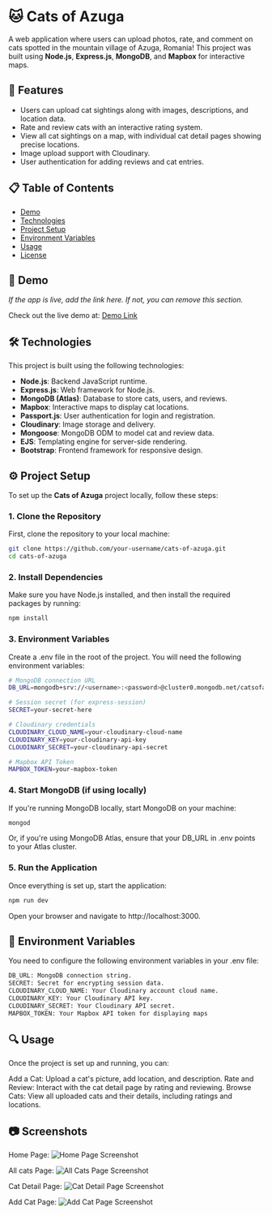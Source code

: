 # 🐱 Cats of Azuga

A web application where users can upload photos, rate, and comment on cats spotted in the mountain village of Azuga, Romania! This project was built using **Node.js**, **Express.js**, **MongoDB**, and **Mapbox** for interactive maps.

## 🌟 Features

- Users can upload cat sightings along with images, descriptions, and location data.
- Rate and review cats with an interactive rating system.
- View all cat sightings on a map, with individual cat detail pages showing precise locations.
- Image upload support with Cloudinary.
- User authentication for adding reviews and cat entries.

## 📋 Table of Contents

- [Demo](#demo)
- [Technologies](#technologies)
- [Project Setup](#project-setup)
- [Environment Variables](#environment-variables)
- [Usage](#usage)
- [License](#license)

## 🚀 Demo

*If the app is live, add the link here. If not, you can remove this section.*

Check out the live demo at: [Demo Link](#)

## 🛠 Technologies

This project is built using the following technologies:

- **Node.js**: Backend JavaScript runtime.
- **Express.js**: Web framework for Node.js.
- **MongoDB (Atlas)**: Database to store cats, users, and reviews.
- **Mapbox**: Interactive maps to display cat locations.
- **Passport.js**: User authentication for login and registration.
- **Cloudinary**: Image storage and delivery.
- **Mongoose**: MongoDB ODM to model cat and review data.
- **EJS**: Templating engine for server-side rendering.
- **Bootstrap**: Frontend framework for responsive design.

## ⚙️ Project Setup

To set up the **Cats of Azuga** project locally, follow these steps:

### 1. Clone the Repository

First, clone the repository to your local machine:

```bash
git clone https://github.com/your-username/cats-of-azuga.git
cd cats-of-azuga
```
### 2. Install Dependencies
Make sure you have Node.js installed, and then install the required packages by running:

```bash
npm install
```
### 3. Environment Variables
Create a .env file in the root of the project. You will need the following environment variables:

```bash
# MongoDB connection URL
DB_URL=mongodb+srv://<username>:<password>@cluster0.mongodb.net/catsofazuga

# Session secret (for express-session)
SECRET=your-secret-here

# Cloudinary credentials
CLOUDINARY_CLOUD_NAME=your-cloudinary-cloud-name
CLOUDINARY_KEY=your-cloudinary-api-key
CLOUDINARY_SECRET=your-cloudinary-api-secret

# Mapbox API Token
MAPBOX_TOKEN=your-mapbox-token
```
### 4. Start MongoDB (if using locally)
If you're running MongoDB locally, start MongoDB on your machine:

```bash
mongod
```
Or, if you're using MongoDB Atlas, ensure that your DB_URL in .env points to your Atlas cluster.

### 5. Run the Application
Once everything is set up, start the application:

```bash
npm run dev
```
Open your browser and navigate to http://localhost:3000.

## 📑 Environment Variables
You need to configure the following environment variables in your .env file:

```bash
DB_URL: MongoDB connection string.
SECRET: Secret for encrypting session data.
CLOUDINARY_CLOUD_NAME: Your Cloudinary account cloud name.
CLOUDINARY_KEY: Your Cloudinary API key.
CLOUDINARY_SECRET: Your Cloudinary API secret.
MAPBOX_TOKEN: Your Mapbox API token for displaying maps
```
## 🔍 Usage
Once the project is set up and running, you can:

Add a Cat: Upload a cat's picture, add location, and description.
Rate and Review: Interact with the cat detail page by rating and reviewing.
Browse Cats: View all uploaded cats and their details, including ratings and locations.
## 📷 Screenshots
Home Page:
![Home Page Screenshot](homepage.png)

All cats Page:
![All Cats Page Screenshot](allcats.png)

Cat Detail Page:
![Cat Detail Page Screenshot](showpage.png)

Add Cat Page:
![Add Cat Page Screenshot](addcat.png)


